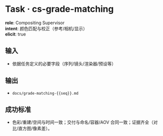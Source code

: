 # Task · cs-grade-matching

**role**: Compositing Supervisor  
**intent**: 颜色匹配与校正（参考/相机/显示）  
**elicit**: true

## 输入

- 依据任务定义的必要字段（序列/镜头/渲染器/预设等）

## 输出

- `docs/grade-matching-{{seq}}.md`

## 成功标准

- 色彩/重建/空间与时间一致；交付与命名/容器/AOV 合同一致；证据齐全（对比/直方图/像素差）。

